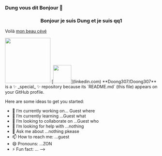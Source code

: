### Dung vous dit Bonjour 👋
<div align="center">
 <h3>Bonjour je suis Dung et je suis qq1</h3>
 </div>
 <p> Voilà <a href="https://github.com/Doong307/Doong307/blob/main/CV%20Indesign%203.pdf" target="_blank">mon beau cévé</a></p>
 <img width="150px" src="https://graphiste.com/blog/wp-content/uploads/2019/04/flat-illustration.jpg"/>
[<img width="60px" src="https://www.flaticon.com/free-icon/linkedin_1384088?term=linkedin&page=1&position=10&related_item_id=1384088" />](linkedin.com)
**Doong307/Doong307** is a ✨ _special_ ✨ repository because its `README.md` (this file) appears on your GitHub profile.

Here are some ideas to get you started:

- 🔭 I’m currently working on... Guest where
- 🌱 I’m currently learning ...Guest what
- 👯 I’m looking to collaborate on ...Guest who
- 🤔 I’m looking for help with ...nothing
- 💬 Ask me about ...nothing pkease
- 📫 How to reach me: ...guest
- 😄 Pronouns: ...ZON
- ⚡ Fun fact: ...
-->
